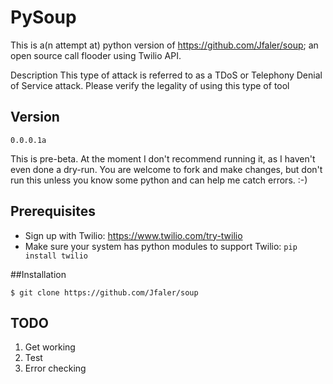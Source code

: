 # PySoup
This is a(n attempt at) python version of https://github.com/Jfaler/soup; an open
source call flooder using Twilio API.


Description
This type of attack is referred to as a TDoS or Telephony Denial of Service attack.
Please verify the legality of using this type of tool


## Version
`
0.0.0.1a
`

This is pre-beta. At the moment I don't recommend running it, as I haven't even done a dry-run. 
You are welcome to fork and make changes, but don't run this unless you know some python and can help me catch errors. :-)

## Prerequisites

* Sign up with Twilio: https://www.twilio.com/try-twilio
* Make sure your system has python modules to support Twilio: `pip install twilio`

##Installation

`$ git clone https://github.com/Jfaler/soup`

## TODO

1. Get working
2. Test
3. Error checking
